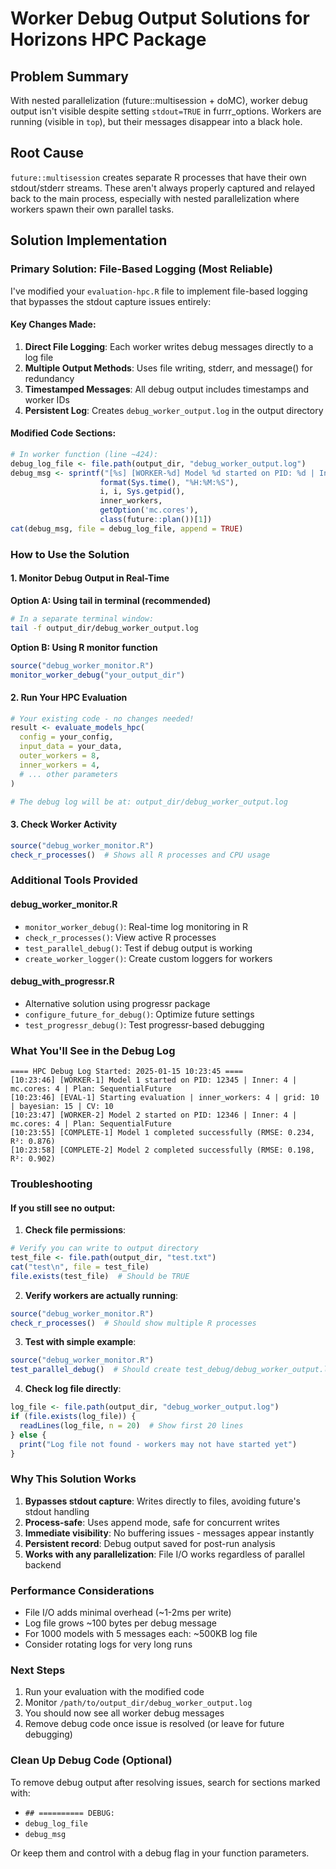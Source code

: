 # Worker Debug Output Solutions for Horizons HPC Package

## Problem Summary
With nested parallelization (future::multisession + doMC), worker debug output isn't visible despite setting `stdout=TRUE` in furrr_options. Workers are running (visible in `top`), but their messages disappear into a black hole.

## Root Cause
`future::multisession` creates separate R processes that have their own stdout/stderr streams. These aren't always properly captured and relayed back to the main process, especially with nested parallelization where workers spawn their own parallel tasks.

## Solution Implementation

### Primary Solution: File-Based Logging (Most Reliable)

I've modified your `evaluation-hpc.R` file to implement file-based logging that bypasses the stdout capture issues entirely:

#### Key Changes Made:

1. **Direct File Logging**: Each worker writes debug messages directly to a log file
2. **Multiple Output Methods**: Uses file writing, stderr, and message() for redundancy
3. **Timestamped Messages**: All debug output includes timestamps and worker IDs
4. **Persistent Log**: Creates `debug_worker_output.log` in the output directory

#### Modified Code Sections:

```r
# In worker function (line ~424):
debug_log_file <- file.path(output_dir, "debug_worker_output.log")
debug_msg <- sprintf("[%s] [WORKER-%d] Model %d started on PID: %d | Inner: %d | mc.cores: %s | Plan: %s\n",
                    format(Sys.time(), "%H:%M:%S"),
                    i, i, Sys.getpid(),
                    inner_workers,
                    getOption('mc.cores'),
                    class(future::plan())[1])
cat(debug_msg, file = debug_log_file, append = TRUE)
```

### How to Use the Solution

#### 1. Monitor Debug Output in Real-Time

**Option A: Using tail in terminal (recommended)**
```bash
# In a separate terminal window:
tail -f output_dir/debug_worker_output.log
```

**Option B: Using R monitor function**
```r
source("debug_worker_monitor.R")
monitor_worker_debug("your_output_dir")
```

#### 2. Run Your HPC Evaluation

```r
# Your existing code - no changes needed!
result <- evaluate_models_hpc(
  config = your_config,
  input_data = your_data,
  outer_workers = 8,
  inner_workers = 4,
  # ... other parameters
)

# The debug log will be at: output_dir/debug_worker_output.log
```

#### 3. Check Worker Activity

```r
source("debug_worker_monitor.R")
check_r_processes()  # Shows all R processes and CPU usage
```

### Additional Tools Provided

#### debug_worker_monitor.R
- `monitor_worker_debug()`: Real-time log monitoring in R
- `check_r_processes()`: View active R processes
- `test_parallel_debug()`: Test if debug output is working
- `create_worker_logger()`: Create custom loggers for workers

#### debug_with_progressr.R
- Alternative solution using progressr package
- `configure_future_for_debug()`: Optimize future settings
- `test_progressr_debug()`: Test progressr-based debugging

### What You'll See in the Debug Log

```
==== HPC Debug Log Started: 2025-01-15 10:23:45 ====
[10:23:46] [WORKER-1] Model 1 started on PID: 12345 | Inner: 4 | mc.cores: 4 | Plan: SequentialFuture
[10:23:46] [EVAL-1] Starting evaluation | inner_workers: 4 | grid: 10 | bayesian: 15 | CV: 10
[10:23:47] [WORKER-2] Model 2 started on PID: 12346 | Inner: 4 | mc.cores: 4 | Plan: SequentialFuture
[10:23:55] [COMPLETE-1] Model 1 completed successfully (RMSE: 0.234, R²: 0.876)
[10:23:58] [COMPLETE-2] Model 2 completed successfully (RMSE: 0.198, R²: 0.902)
```

### Troubleshooting

#### If you still see no output:

1. **Check file permissions**:
```r
# Verify you can write to output directory
test_file <- file.path(output_dir, "test.txt")
cat("test\n", file = test_file)
file.exists(test_file)  # Should be TRUE
```

2. **Verify workers are actually running**:
```r
source("debug_worker_monitor.R")
check_r_processes()  # Should show multiple R processes
```

3. **Test with simple example**:
```r
source("debug_worker_monitor.R")
test_parallel_debug()  # Should create test_debug/debug_worker_output.log
```

4. **Check log file directly**:
```r
log_file <- file.path(output_dir, "debug_worker_output.log")
if (file.exists(log_file)) {
  readLines(log_file, n = 20)  # Show first 20 lines
} else {
  print("Log file not found - workers may not have started yet")
}
```

### Why This Solution Works

1. **Bypasses stdout capture**: Writes directly to files, avoiding future's stdout handling
2. **Process-safe**: Uses append mode, safe for concurrent writes
3. **Immediate visibility**: No buffering issues - messages appear instantly
4. **Persistent record**: Debug output saved for post-run analysis
5. **Works with any parallelization**: File I/O works regardless of parallel backend

### Performance Considerations

- File I/O adds minimal overhead (~1-2ms per write)
- Log file grows ~100 bytes per debug message
- For 1000 models with 5 messages each: ~500KB log file
- Consider rotating logs for very long runs

### Next Steps

1. Run your evaluation with the modified code
2. Monitor `/path/to/output_dir/debug_worker_output.log`
3. You should now see all worker debug messages
4. Remove debug code once issue is resolved (or leave for future debugging)

### Clean Up Debug Code (Optional)

To remove debug output after resolving issues, search for sections marked with:
- `## ========== DEBUG:`
- `debug_log_file`
- `debug_msg`

Or keep them and control with a debug flag in your function parameters.